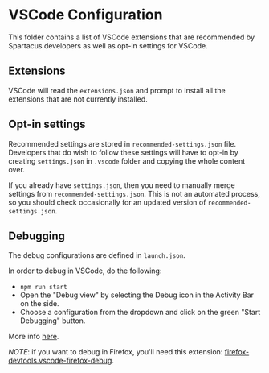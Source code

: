 # VSCode Configuration

This folder contains a list of VSCode extensions that are recommended by Spartacus developers as well as opt-in settings for VSCode.

## Extensions

VSCode will read the `extensions.json` and prompt to install all the extensions that are not currently installed.

## Opt-in settings

Recommended settings are stored in `recommended-settings.json` file. Developers that do wish to follow these settings will have to opt-in by creating `settings.json` in `.vscode` folder and copying the whole content over.

If you already have `settings.json`, then you need to manually merge settings from `recommended-settings.json`. This is not an automated process, so you should check occasionally for an updated version of `recommended-settings.json`.

## Debugging

The debug configurations are defined in `launch.json`.

In order to debug in VSCode, do the following:

- `npm run start`
- Open the "Debug view" by selecting the Debug icon in the Activity Bar on the side.
- Choose a configuration from the dropdown and click on the green "Start Debugging" button.

More info [here](https://code.visualstudio.com/Docs/editor/debugging).

_NOTE_: if you want to debug in Firefox, you'll need this extension: [firefox-devtools.vscode-firefox-debug](https://marketplace.visualstudio.com/items?itemName=firefox-devtools.vscode-firefox-debug).
